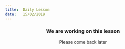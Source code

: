 ```yaml
---
title:  Daily Lesson
date:   15/02/2019
---
```


### <center>We are working on this lesson</center>
<center>Please come back later</center>